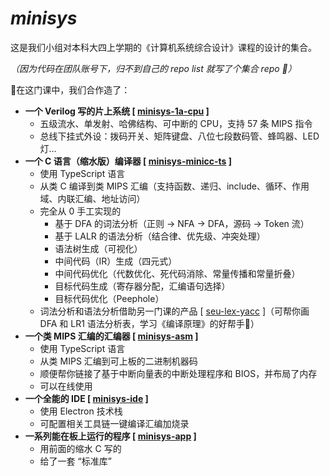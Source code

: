 # *minisys*

这是我们小组对本科大四上学期的《计算机系统综合设计》课程的设计的集合。

*（因为代码在团队账号下，归不到自己的 repo list 就写了个集合 repo 🥳）*

🎊在这门课中，我们合作造了：

- **一个 Verilog 写的片上系统 [ [minisys-1a-cpu](https://github.com/seu-cs-class2/minisys-1a-cpu) ]**
  - 五级流水、单发射、哈佛结构、可中断的 CPU，支持 57 条 MIPS 指令
  - 总线下挂式外设：拨码开关、矩阵键盘、八位七段数码管、蜂鸣器、LED 灯…
- **一个 C 语言（缩水版）编译器 [ [minisys-minicc-ts](https://github.com/seu-cs-class2/minisys-minicc-ts) ]**
  - 使用 TypeScript 语言
  - 从类 C 编译到类 MIPS 汇编（支持函数、递归、include、循环、作用域、内联汇编、地址访问）
  - 完全从 0 手工实现的
    - 基于 DFA 的词法分析（正则 → NFA → DFA，源码 → Token 流）
    - 基于 LALR 的语法分析（结合律、优先级、冲突处理）
    - 语法树生成（可视化）
    - 中间代码（IR）生成（四元式）
    - 中间代码优化（代数优化、死代码消除、常量传播和常量折叠）
    - 目标代码生成（寄存器分配，汇编语句选择）
    - 目标代码优化（Peephole）
  - 词法分析和语法分析借助另一门课的产品 [ [seu-lex-yacc](https://github.com/z0gSh1u/seu-lex-yacc) ]（可帮你画 DFA 和 LR1 语法分析表，学习《编译原理》的好帮手🤤）
- **一个类 MIPS 汇编的汇编器 [ [minisys-asm](https://github.com/seu-cs-class2/minisys-asm) ]**
  - 使用 TypeScript 语言
  - 从类 MIPS 汇编到可上板的二进制机器码
  - 顺便帮你链接了基于中断向量表的中断处理程序和 BIOS，并布局了内存
  - 可以在线使用
- **一个全能的 IDE [ [minisys-ide](https://github.com/seu-cs-class2/minisys-ide) ]**
  - 使用 Electron 技术栈
  - 可配置相关工具链一键编译汇编加烧录
- **一系列能在板上运行的程序 [ [minisys-app](https://github.com/seu-cs-class2/minisys-app) ]**
  - 用前面的缩水 C 写的
  - 给了一套 “标准库”

